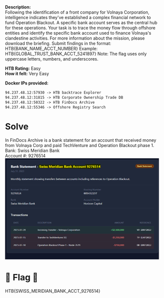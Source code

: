 **Description:**  
Following the identification of a front company for Volnaya Corporation, intelligence indicates they've established a complex financial network to fund Operation Blackout. A specific bank account serves as the central hub for these operations. Your task is to trace the money flow through offshore entities and identify the specific bank account used to finance Volnaya's clandestine activities. For more information about the mission, please download the briefing. Submit findings in the format: HTB{BANK_NAME_ACCT_NUMBER} Example: HTB{GLOBAL_TRUST_BANK_ACCT_5241897} Note: The flag uses only uppercase letters, numbers, and underscores.

**HTB Rating:** Easy   
**How it felt:** Very Easy

**Docker IPs provided:**   
```
94.237.48.12:57930 -> HTB backtrace Explorer
94.237.48.12:31815 -> HTB Corporate Ownership Trade DB
94.237.48.12:50322 -> HTB FinDocs Archive
94.237.48.12:55346 -> Offshore Registry Search
```
# Solve
In FinDocs Archive is a bank statement for an account that received money from Volnaya Corp and paid TechVenture and Operation Blackout phase 1.   
Bank: Swiss Meridian Bank   
Account #: 9276514   
![Bank_Statement](Bank_Statement.png)

# 🏁 Flag 🏁   
HTB{SWISS_MERIDIAN_BANK_ACCT_9276514}

